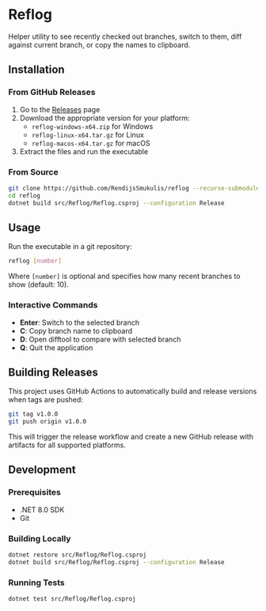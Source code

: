 # Reflog

Helper utility to see recently checked out branches, switch to them, diff against current branch, or copy the names to clipboard.

## Installation

### From GitHub Releases
1. Go to the [Releases](https://github.com/RendijsSmukulis/reflog/releases) page
2. Download the appropriate version for your platform:
   - `reflog-windows-x64.zip` for Windows
   - `reflog-linux-x64.tar.gz` for Linux
   - `reflog-macos-x64.tar.gz` for macOS
3. Extract the files and run the executable

### From Source
```bash
git clone https://github.com/RendijsSmukulis/reflog --recurse-submodules
cd reflog
dotnet build src/Reflog/Reflog.csproj --configuration Release
```

## Usage

Run the executable in a git repository:

```bash
reflog [number]
```

Where `[number]` is optional and specifies how many recent branches to show (default: 10).

### Interactive Commands
- **Enter**: Switch to the selected branch
- **C**: Copy branch name to clipboard
- **D**: Open difftool to compare with selected branch
- **Q**: Quit the application

## Building Releases

This project uses GitHub Actions to automatically build and release versions when tags are pushed:

```bash
git tag v1.0.0
git push origin v1.0.0
```

This will trigger the release workflow and create a new GitHub release with artifacts for all supported platforms.

## Development

### Prerequisites
- .NET 8.0 SDK
- Git

### Building Locally
```bash
dotnet restore src/Reflog/Reflog.csproj
dotnet build src/Reflog/Reflog.csproj --configuration Release
```

### Running Tests
```bash
dotnet test src/Reflog/Reflog.csproj
```
